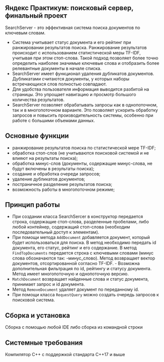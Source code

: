 ## Яндекс Практикум: поисковый сервер, финальный проект
SearchServer - это эффективная система поиска документов по ключевым словам.

- Система учитывает статус документа и его рейтинг при ранжировании результатов поиска. Ранжирование результатов происходит с использованием статистической меры TF-IDF, учитывая при этом стоп-слова. Такой подход позволяет более точно определить наиболее значимые ключевые слова и отобразить более релевантные документы в начале списка.
- SearchServer имеет функционал удаления дубликатов документов. Дубликатами считаются документы, у которых наборы встречающихся слов полностью совпадают.
- Для удобства пользователя информация выводится разбитой на страницы. Это упрощает навигацию и просмотр большого количества результатов.
- SearchServer позволяет обрабатывать запросы как в однопоточном, так и в многопоточном варианте. Это позволяет ускорить обработку запросов и повысить производительность системы, особенно при работе с большими объемами данных.

## Основные функции
- ранжирование результатов поиска по статистической мере TF-IDF;
- обработка стоп-слов (не учитываются поисковой системой и не влияют на результаты поиска);
- обработка минус-слов (документы, содержащие минус-слова, не будут включены в результаты поиска);
- создание и обработка очереди запросов;
- удаление дубликатов документов;
- постраничное разделение результатов поиска;
- возможность работы в многопоточном режиме;

## Принцип работы
- При создании класса SearchSercer в конструктор передается строка, содержащие стоп-слова, разделенные пробелами, либо любой контейнер, содержащий стоп-слова (необходим последовательный доступ к элементам).
- При помощи метода `AddDocument` добавляется документ, который будет использоваться для поиска. В метод необходимо передать id документа, его статус, рейтинг и его содержание.
В метод `FindTopDocuments` передается строка с ключевыми словами (минус слова обозначаются так: -минус_слово). Метод возвращает вектор документов, отсортированной согласно TF-IDF. - Возможна дополнительная фильтрация по id, рейтингу и статусу документа. Метод имеет многопоточную и однопоточную версию.
- `MatchDocument` возвращает найденные слова и статус документа, принимает запрос и id документа.
- Метод `RemoveDocument` удаляет документ по переданному id.
- При помощи класса `RequestQuery` можно создать очередь запросов к поисковой система.

## Сборка и установка
Сборка с помощью любой IDE либо сборка из командной строки

## Системные требования
Компилятор С++ с поддержкой стандарта C++17  и выше
